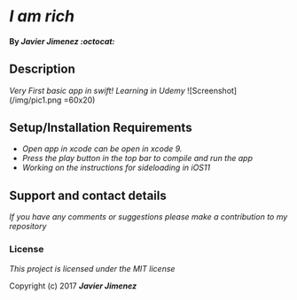 # _I am rich_

#### By _**Javier Jimenez :octocat:**_

## Description

_Very First basic app in swift! Learning in Udemy_
![Screenshot](/img/pic1.png =60x20)

## Setup/Installation Requirements
* _Open app in xcode  can be open in xcode 9._
* _Press the play button in the top bar to compile and run the app_
* _Working on the instructions for sideloading in iOS11_


## Support and contact details

_If you have any comments or suggestions please make a contribution to my repository_

### License

*This project is licensed under the MIT license*

Copyright (c) 2017 **_Javier Jimenez_**
